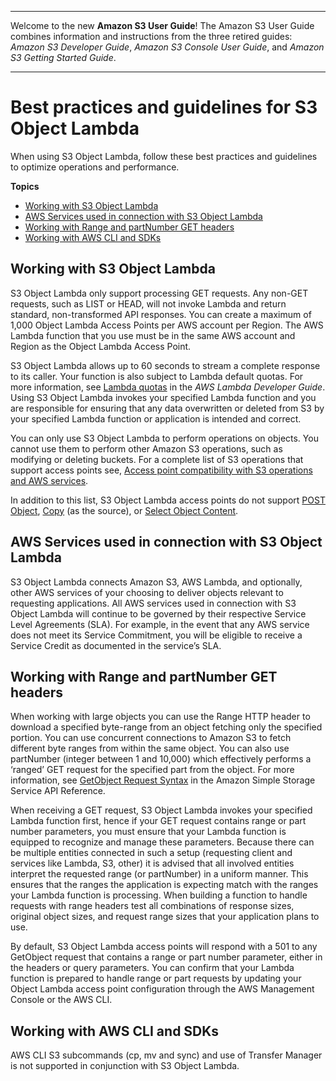 --------

Welcome to the new **Amazon S3 User Guide**\! The Amazon S3 User Guide combines information and instructions from the three retired guides: *Amazon S3 Developer Guide*, *Amazon S3 Console User Guide*, and *Amazon S3 Getting Started Guide*\.

--------

# Best practices and guidelines for S3 Object Lambda<a name="olap-best-practices"></a>

When using S3 Object Lambda, follow these best practices and guidelines to optimize operations and performance\.

**Topics**
+ [Working with S3 Object Lambda](#olap-working-with)
+ [AWS Services used in connection with S3 Object Lambda](#olap-services)
+ [Working with Range and partNumber GET headers](#olap-managing-range-part)
+ [Working with AWS CLI and SDKs](#olap-cli-sdk)

## Working with S3 Object Lambda<a name="olap-working-with"></a>

S3 Object Lambda only support processing GET requests\. Any non\-GET requests, such as LIST or HEAD, will not invoke Lambda and return standard, non\-transformed API responses\. You can create a maximum of 1,000 Object Lambda Access Points per AWS account per Region\. The AWS Lambda function that you use must be in the same AWS account and Region as the Object Lambda Access Point\.

S3 Object Lambda allows up to 60 seconds to stream a complete response to its caller\. Your function is also subject to Lambda default quotas\. For more information, see [Lambda quotas](https://docs.aws.amazon.com/lambda/latest/dg/gettingstarted-limits.html) in the *AWS Lambda Developer Guide*\. Using S3 Object Lambda invokes your specified Lambda function and you are responsible for ensuring that any data overwritten or deleted from S3 by your specified Lambda function or application is intended and correct\.

You can only use S3 Object Lambda to perform operations on objects\. You cannot use them to perform other Amazon S3 operations, such as modifying or deleting buckets\. For a complete list of S3 operations that support access points see, [Access point compatibility with S3 operations and AWS services](access-points-usage-examples.md#access-points-service-api-support)\.

In addition to this list, S3 Object Lambda access points do not support [POST Object](https://docs.aws.amazon.com/AmazonS3/latest/API/RESTObjectPOST.html), [Copy](https://docs.aws.amazon.com/AmazonS3/latest/API/API_CopyObject.html) \(as the source\), or [Select Object Content](https://docs.aws.amazon.com/AmazonS3/latest/API/API_SelectObjectContent.html)\.

## AWS Services used in connection with S3 Object Lambda<a name="olap-services"></a>

S3 Object Lambda connects Amazon S3, AWS Lambda, and optionally, other AWS services of your choosing to deliver objects relevant to requesting applications\. All AWS services used in connection with S3 Object Lambda will continue to be governed by their respective Service Level Agreements \(SLA\)\. For example, in the event that any AWS service does not meet its Service Commitment, you will be eligible to receive a Service Credit as documented in the service’s SLA\.

## Working with Range and partNumber GET headers<a name="olap-managing-range-part"></a>

When working with large objects you can use the Range HTTP header to download a specified byte\-range from an object fetching only the specified portion\. You can use concurrent connections to Amazon S3 to fetch different byte ranges from within the same object\. You can also use partNumber \(integer between 1 and 10,000\) which effectively performs a ‘ranged’ GET request for the specified part from the object\. For more information, see [GetObject Request Syntax](https://docs.aws.amazon.com/AmazonS3/latest/API/API_GetObject.html#API_GetObject_RequestSyntax) in the Amazon Simple Storage Service API Reference\.

When receiving a GET request, S3 Object Lambda invokes your specified Lambda function first, hence if your GET request contains range or part number parameters, you must ensure that your Lambda function is equipped to recognize and manage these parameters\. Because there can be multiple entities connected in such a setup \(requesting client and services like Lambda, S3, other\) it is advised that all involved entities interpret the requested range \(or partNumber\) in a uniform manner\. This ensures that the ranges the application is expecting match with the ranges your Lambda function is processing\. When building a function to handle requests with range headers test all combinations of response sizes, original object sizes, and request range sizes that your application plans to use\.

By default, S3 Object Lambda access points will respond with a 501 to any GetObject request that contains a range or part number parameter, either in the headers or query parameters\. You can confirm that your Lambda function is prepared to handle range or part requests by updating your Object Lambda access point configuration through the AWS Management Console or the AWS CLI\.

## Working with AWS CLI and SDKs<a name="olap-cli-sdk"></a>

AWS CLI S3 subcommands \(cp, mv and sync\) and use of Transfer Manager is not supported in conjunction with S3 Object Lambda\.